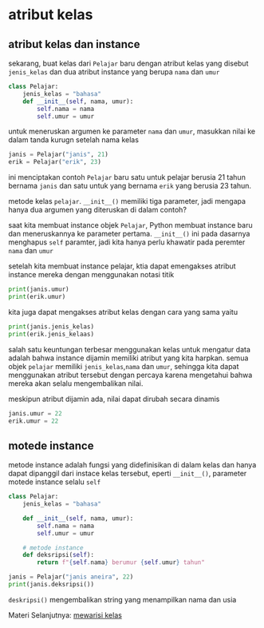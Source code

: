 # atribut kelas

## atribut kelas dan instance

sekarang, buat kelas dari ``Pelajar`` baru dengan atribut kelas yang disebut ``jenis_kelas`` dan dua atribut instance yang berupa ``nama`` dan ``umur``

```python
class Pelajar:
    jenis_kelas = "bahasa"
    def __init__(self, nama, umur):
        self.nama = nama
        self.umur = umur
```

untuk meneruskan argumen ke parameter ``nama`` dan ``umur``, masukkan nilai ke dalam tanda kurugn setelah nama kelas

```python
janis = Pelajar("janis", 21)
erik = Pelajar("erik", 23)
```

ini menciptakan contoh ``Pelajar`` baru satu untuk pelajar berusia 21 tahun bernama ``janis`` dan satu untuk yang bernama ``erik`` yang berusia 23 tahun.

metode kelas ``pelajar``. ``__init__()`` memiliki tiga parameter, jadi mengapa hanya dua argumen yang diteruskan di dalam contoh?

saat kita membuat instance objek ``Pelajar``, Python membuat instance baru dan meneruskannya ke parameter pertama. ``__init__()`` ini pada dasarnya menghapus ``self`` paramter, jadi kita hanya perlu khawatir pada peremter ``nama`` dan ``umur``

setelah kita membuat instance pelajar, ktia dapat emengakses atribut instance mereka dengan menggunakan notasi titik

```python
print(janis.umur)
print(erik.umur)
```

kita juga dapat mengakses atribut kelas dengan cara yang sama yaitu
```python
print(janis.jenis_kelas)
print(erik.jenis_kelaas)
```

salah satu keuntungan terbesar menggunakan kelas untuk mengatur data adalah bahwa instance dijamin memiliki atribut yang kita harpkan. semua objek ``pelajar`` memiliki ``jenis_kelas``,``nama`` dan ``umur``, sehingga kita dapat menggunakan atribut tersebut dengan percaya karena mengetahui bahwa mereka akan selalu mengembalikan nilai.

meskipun atribut dijamin ada, nilai dapat dirubah secara dinamis

```python
janis.umur = 22
erik.umur = 22
```

## motede instance

metode instance adalah fungsi yang didefinisikan di dalam kelas dan hanya dapat dipanggil dari instace kelas tersebut, eperti ``__init__()``, parameter motede instance selalu ``self``

```python
class Pelajar:
    jenis_kelas = "bahasa"

    def __init__(self, nama, umur):
        self.nama = nama
        self.umur = umur

    # metode instance
    def deksripsi(self):
        return f"{self.nama} berumur {self.umur} tahun"

janis = Pelajar("janis aneira", 22)
print(janis.deksripsi())
```
``deskripsi()`` mengembalikan string yang menampilkan nama dan usia


Materi Selanjutnya: [mewarisi kelas](../02_mewarisi_kelas)
